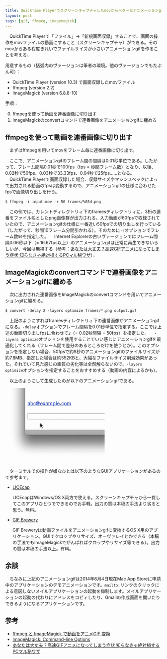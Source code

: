 ```yaml
---
title: QuickTime Playerでスクリーンキャプチャしたmovからベターなアニメーションgifを作る
layout: post
tags: [gif, ffmpeg, imagemagick]
---
```

　QuickTime Playerで「ファイル」→「新規画面収録」することで、画面の操作をmovファイルの動画にすること（スクリーンキャプチャ）ができる。そのmovからある程度きれいでファイルサイズが小さいアニメーションgifを作ることを考える。

用意するもの（括弧内のヴァージョンは筆者の環境。他のヴァージョンでもたぶん可）：

- QuickTime Player (version 10.3) で画面収録したmovファイル
- ffmpeg (version 2.2)
- ImageMagick (version 6.8.8-10)

手順：

0. ffmpegを使って動画を連番画像に切り出す
0. ImageMagickのconvertコマンドで連番画像をアニメーションgifに纏める

## ffmpegを使って動画を連番画像に切り出す

　まずはffmpegを用いてmovをフレーム毎に連番画像に切り出す。

　ここで、アニメーションgifのフレーム間の間隔は0.01秒単位である。したがって、フレーム間隔0.01秒で100fps（fps = 秒間フレーム数）となり、以後、0.02秒で50fps、0.03秒で33.33fps、0.04秒で25fps……となる。
　QuickTime Playerで画面収録した場合、収録サイズやマシンスペックによって出力される動画のfpsは変動するので、アニメーションgifの仕様に合わせたfpsで画像切り出しを行う。

```
$ ffmpeg -i input.mov -r 50 frames/%03d.png
```

　この例では、カレントディレクトリィ下のframesディレクトリィに、3桁の連番をファイル名としたpng画像群が出力される。入力動画が60fpsで収録されていたので、アニメーションgifの仕様に一番近い50fpsでの切り出しを行っている（したがって、秒間10フレーム分間引かれる）。そのために`-r`オプションでフレーム数`50`を指定した。
　Internet Explorerの古いヴァージョンではフレーム間隔0.06秒以下（= 16.67fps以上）のアニメーションgifは正常に再生できないらしいが、今回は無視する（参考：[あなたは大丈夫？高速GIFアニメになってしまう症状 知らなきゃ絶対損するPCマル秘ワザ](http://daredemopc.blog51.fc2.com/blog-entry-712.html)）。

## ImageMagickのconvertコマンドで連番画像をアニメーションgifに纏める

　次に出力された連番画像をImageMagickのconvertコマンドを用いてアニメーションgifに纏める。

```
$ convert -delay 2 -layers optimize frames/*.png output.gif
```

　上記のようにすればframesディレクトリィ下の連番画像がアニメーションgifになる。`-delay`オプションでフレーム間隔を0.01秒単位で指定する。ここでは上述の動画切り出しfpsに合わせて`2`（= 0.02秒間隔 = 50fps）を指定した。
　`-layers optimize`オプションを使用することでいい感じにアニメーションgifを最適化してくれる（フレーム間で差分のあるところだけを使うとか）。このオプションを指定しない場合、50fpsで約9秒のアニメーションgifのファイルサイズが約7.8MB、指定した場合は約552KBと、大幅なファイルサイズ削減効果があった。それでいて見た感じの画質の劣化等は全然解らないので、`-layers optimize`オプションを指定することをおすすめする（動画の内容によるかも）。

　以上のようにして生成したのが以下のアニメーションgifである。

![](/blog/img/20140604/output.gif)

　ターミナルでの操作が嫌なひとは以下のようなGUIアプリケーションがあるので参考まで。

- [LICEcap](http://www.cockos.com/licecap/)

  LICEcapはWindows/OS X両方で使える。スクリーンキャプチャから一貫してこのアプリひとつでできるのでお手軽。出力の質は本稿の手法より劣ると思う。無料。

- [GIF Brewery](http://gifbrewery.com)

  GIF Breweryは動画ファイルをアニメーションgifに変換するOS X用のアプリケーション。GUIでクロップやリサイズ、オーヴァレイとかできる（本稿の手法でもImageMagickでがんばればクロップやリサイズ等できる）。出力の質は本稿の手法以上。有料。

## 余談

　ちなみに上記のアニメーションgifは2014年6月4日現在Mac App Storeに申請中のアプリケーションのデモアニメーションです。`mailto:`リンクのクリックによる意図しないメイルアプリケーションの起動を抑制します。メイルアプリケーションの起動の代わりにアドレスをコピィしたり、Gmailの作成画面を開いたりできるようになるアプリケーションです。

## 参考

- [ffmpeg と ImageMagick で動画をアニメGIF 変換](http://futuremix.org/2012/03/ffmpeg-imagemagick-animation-gif)
- [ImageMagick: Command-line Options](http://www.imagemagick.org/script/command-line-options.php)
- [あなたは大丈夫？高速GIFアニメになってしまう症状 知らなきゃ絶対損するPCマル秘ワザ](http://daredemopc.blog51.fc2.com/blog-entry-712.html)
